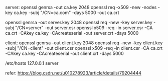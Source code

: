 server:
openssl genrsa -out ca.key 2048
openssl req -x509 -new -nodes -key ca.key -subj "/CN=ca.com" -days 5000 -out ca.crt

openssl genrsa -out server.key 2048
openssl req -new -key server.key -subj "/CN=server" -out server.csr
openssl x509 -req -in server.csr -CA ca.crt -CAkey ca.key -CAcreateserial -out server.crt -days 5000

client:
openssl genrsa -out client.key 2048
openssl req -new -key client.key -subj "/CN=client" -out client.csr
openssl x509 -req -in client.csr -CA ca.crt -CAkey ca.key -CAcreateserial -out client.crt -days 5000

/etc/hosts
127.0.0.1       server


refer:
https://blog.csdn.net/u010278923/article/details/79204444
